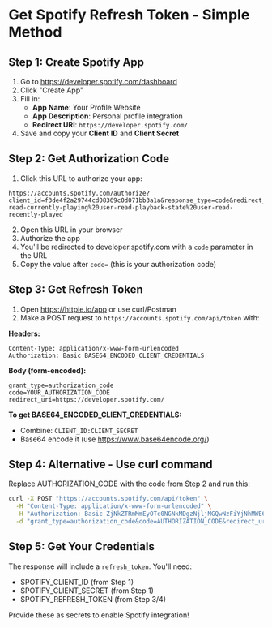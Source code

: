 # Get Spotify Refresh Token - Simple Method

## Step 1: Create Spotify App
1. Go to https://developer.spotify.com/dashboard
2. Click "Create App" 
3. Fill in:
   - **App Name**: Your Profile Website
   - **App Description**: Personal profile integration
   - **Redirect URI**: `https://developer.spotify.com/`
4. Save and copy your **Client ID** and **Client Secret**

## Step 2: Get Authorization Code
1. Click this URL to authorize your app:

```
https://accounts.spotify.com/authorize?client_id=f3de4f2a29744cd08369c0d071bb3a1a&response_type=code&redirect_uri=https://developer.spotify.com/&scope=user-read-currently-playing%20user-read-playback-state%20user-read-recently-played
```

2. Open this URL in your browser
3. Authorize the app
4. You'll be redirected to developer.spotify.com with a `code` parameter in the URL
5. Copy the value after `code=` (this is your authorization code)

## Step 3: Get Refresh Token
1. Open https://httpie.io/app or use curl/Postman
2. Make a POST request to `https://accounts.spotify.com/api/token` with:

**Headers:**
```
Content-Type: application/x-www-form-urlencoded
Authorization: Basic BASE64_ENCODED_CLIENT_CREDENTIALS
```

**Body (form-encoded):**
```
grant_type=authorization_code
code=YOUR_AUTHORIZATION_CODE
redirect_uri=https://developer.spotify.com/
```

**To get BASE64_ENCODED_CLIENT_CREDENTIALS:**
- Combine: `CLIENT_ID:CLIENT_SECRET`
- Base64 encode it (use https://www.base64encode.org/)

## Step 4: Alternative - Use curl command
Replace AUTHORIZATION_CODE with the code from Step 2 and run this:

```bash
curl -X POST "https://accounts.spotify.com/api/token" \
  -H "Content-Type: application/x-www-form-urlencoded" \
  -H "Authorization: Basic ZjNkZTRmMmEyOTc0NGNkMDgzNjljMGQwNzFiYjNhMWE6ZmZmZTQ0ZmEyNTg1NDZjMjhkOTJkMWZiZmI0NGQ2MmU=" \
  -d "grant_type=authorization_code&code=AUTHORIZATION_CODE&redirect_uri=https://developer.spotify.com/"
```

## Step 5: Get Your Credentials
The response will include a `refresh_token`. You'll need:
- SPOTIFY_CLIENT_ID (from Step 1)
- SPOTIFY_CLIENT_SECRET (from Step 1)  
- SPOTIFY_REFRESH_TOKEN (from Step 3/4)

Provide these as secrets to enable Spotify integration!